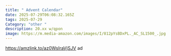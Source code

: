 ```yaml
---
title: " Advent Calendar"
date: 2025-07-29T06:08:32.165Z
tags: 2025-07-29
Category: "other "
description: 20.xx w/qpon
image: https://m.media-amazon.com/images/I/812pYsBDxPL._AC_SL1500_.jpg
---
```

https://amzlink.to/az0WsIraVjSJV ad